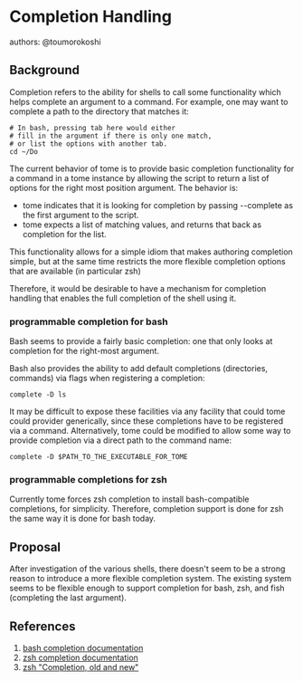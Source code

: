 # Completion Handling

authors: @toumorokoshi

## Background

Completion refers to the ability for shells to call some functionality which helps complete an argument to a command. For example, one may want to complete a path to the directory that matches it:

```shell
# In bash, pressing tab here would either
# fill in the argument if there is only one match,
# or list the options with another tab.
cd ~/Do
```

The current behavior of tome is to provide basic completion functionality for
a command in a tome instance by allowing the script to return a list of options for the right most position argument. The behavior is:

- tome indicates that it is looking for completion by passing --complete as the first argument to the script.
- tome expects a list of matching values, and returns that back as completion for the list.

This functionality allows for a simple idiom that makes authoring completion simple, but at the same time restricts the more flexible completion options that are available (in particular zsh)

Therefore, it would be desirable to have a mechanism for completion handling that enables the full completion of the shell using it.

### programmable completion for bash

Bash seems to provide a fairly basic completion: one that only looks at completion for the right-most argument.

Bash also provides the ability to add default completions (directories, commands) via flags when registering a completion:

```
complete -D ls
```

It may be difficult to expose these facilities via any facility that could tome could provider generically, since these completions have to be registered via a command. Alternatively, tome could be modified to allow some way to provide completion via a direct path to the command name:

```
complete -D $PATH_TO_THE_EXECUTABLE_FOR_TOME
```

### programmable completions for zsh

Currently tome forces zsh completion to install bash-compatible completions, for simplicity. Therefore, completion support is done for zsh the same way it is done for bash today.

## Proposal

After investigation of the various shells, there doesn't seem to be a strong reason to introduce a more flexible completion system. The existing system seems to be flexible enough to support completion for bash, zsh, and fish (completing the last argument).

## References

1. [bash completion documentation](https://www.gnu.org/software/bash/manual/html_node/Programmable-Completion.html)
2. [zsh completion documentation](https://zsh.sourceforge.io/Doc/Release/Completion-System.html)
3. [zsh "Completion, old and new"](https://zsh.sourceforge.io/Guide/zshguide06.html)